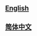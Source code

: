 ## <a href='https://mmrazor.readthedocs.io/en/dev-1.x/'>English</a>

## <a href='https://mmrazor.readthedocs.io/zh_CN/dev-1.x/'>简体中文</a>
